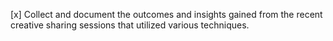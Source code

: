 [x] Collect and document the outcomes and insights gained from the recent creative sharing sessions that utilized various techniques.